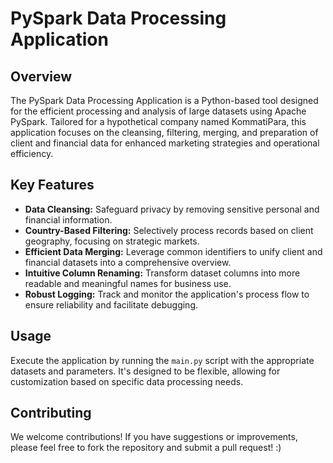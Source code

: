 # PySpark Data Processing Application

## Overview

The PySpark Data Processing Application is a Python-based tool designed for the efficient processing and analysis of large datasets using Apache PySpark. Tailored for a hypothetical company named KommatiPara, this application focuses on the cleansing, filtering, merging, and preparation of client and financial data for enhanced marketing strategies and operational efficiency.

## Key Features

- **Data Cleansing:** Safeguard privacy by removing sensitive personal and financial information.
- **Country-Based Filtering:** Selectively process records based on client geography, focusing on strategic markets.
- **Efficient Data Merging:** Leverage common identifiers to unify client and financial datasets into a comprehensive overview.
- **Intuitive Column Renaming:** Transform dataset columns into more readable and meaningful names for business use.
- **Robust Logging:** Track and monitor the application's process flow to ensure reliability and facilitate debugging.

## Usage

Execute the application by running the `main.py` script with the appropriate datasets and parameters. It's designed to be flexible, allowing for customization based on specific data processing needs.

## Contributing

We welcome contributions! If you have suggestions or improvements, please feel free to fork the repository and submit a pull request! :)
